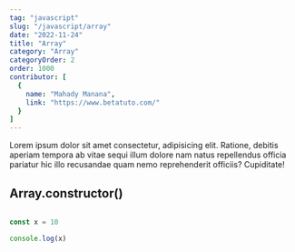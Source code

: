 ```yaml
---
tag: "javascript"
slug: "/javascript/array"
date: "2022-11-24"
title: "Array"
category: "Array"
categoryOrder: 2
order: 1000
contributor: [
  {
    name: "Mahady Manana",
    link: "https://www.betatuto.com/"
  }
]
---
```


Lorem ipsum dolor sit amet consectetur, adipisicing elit. Ratione, debitis aperiam tempora ab vitae sequi illum dolore nam natus repellendus officia pariatur hic illo recusandae quam nemo reprehenderit officiis? Cupiditate!

## Array.constructor()

```javascript

const x = 10

console.log(x)

```